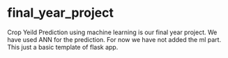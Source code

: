 # final_year_project
Crop Yeild Prediction using machine learning is our final year project.
We have used ANN for the prediction.
For now we have not added the ml part.
This just a basic template of flask app.
